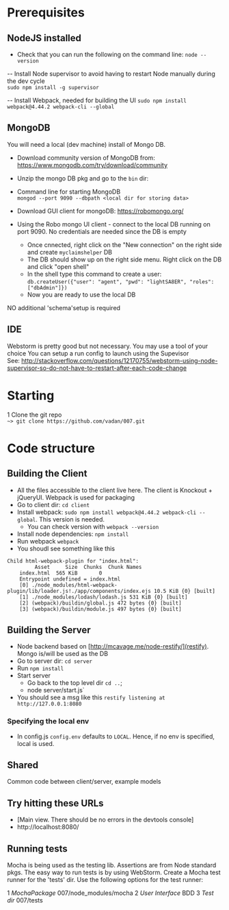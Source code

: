 # Prerequisites

## NodeJS installed

- Check that you can run the following on the command line: `node --version`
     
-- Install Node supervisor to avoid having to restart Node manually during the dev cycle<br/>
   `sudo npm install -g supervisor`
   
-- Install Webpack, needed for building the UI
   `sudo npm install webpack@4.44.2 webpack-cli --global`

## MongoDB
You will need a local (dev machine) install of Mongo DB. 

- Download community version of MongoDB from: https://www.mongodb.com/try/download/community

- Unzip the mongo DB pkg and go to the `bin` dir: 

- Command line for starting MongoDB <br/>
  `mongod --port 9090 --dbpath <local dir for storing data>`
  
- Download GUI client for mongoDB: https://robomongo.org/

- Using the Robo mongo UI client - connect to the local DB running on port 9090. No credentials are needed since the DB is empty
  - Once cnnected, right click on the "New connection" on the right side and create `myclaimshelper` DB
  - The DB should show up on the right side menu. Right click on the DB and click "open shell"
  - In the shell type this command to create a user: `db.createUser({"user": "agent", "pwd": "lightSA8ER", "roles": ["dbAdmin"]})` 
  - Now you are ready to use the local DB

NO additional 'schema'setup is required

## IDE 
Webstorm is pretty good but not necessary. You may use a tool of your choice
You can setup a run config to launch using the Supevisor <br/>
See: http://stackoverflow.com/questions/12170755/webstorm-using-node-supervisor-so-do-not-have-to-restart-after-each-code-change

# Starting
1 Clone the git repo<br/>
`~> git clone https://github.com/vadan/007.git`

# Code structure
    
## Building the Client
- All the files accessible to the client live here. The client is Knockout + jQueryUI. Webpack is used for packaging
- Go to client dir: `cd client`
- Install webpack: `sudo npm install webpack@4.44.2 webpack-cli --global`. This version is needed.
  - You can check version with `webpack --version`
- Install node dependencies: `npm install`
- Run webpack `webpack`
- You shoudl see something like this
```
Child html-webpack-plugin for "index.html":
         Asset     Size  Chunks  Chunk Names
    index.html  565 KiB       0
    Entrypoint undefined = index.html
    [0] ./node_modules/html-webpack-plugin/lib/loader.js!./app/components/index.ejs 10.5 KiB {0} [built]
    [1] ./node_modules/lodash/lodash.js 531 KiB {0} [built]
    [2] (webpack)/buildin/global.js 472 bytes {0} [built]
    [3] (webpack)/buildin/module.js 497 bytes {0} [built]
```

## Building the Server
- Node backend based on [http://mcavage.me/node-restify/](restify). Mongo is/will be used as the DB
- Go to server dir: `cd server`
- Run `npm install`
- Start server
  - Go back to the top level dir `cd ..`; 
  - node server/start.js`
- You should see a msg like this `restify listening at http://127.0.0.1:8080`

### Specifying the local env

- In config.js `config.env` defaults to `LOCAL`. Hence, if no env is specified, local is used.

## Shared 
Common code between client/server, example models

## Try hitting these URLs
  - [Main view. There should be no errors in the devtools console] 
  - http://localhost:8080/

## Running tests
Mocha is being used as the testing lib. Assertions are from Node standard pkgs.
The easy way to run tests is by using WebStorm. Create a Mocha test runner for the 'tests' dir.
Use the following options for the test runner:

1 *MochaPackage* 007/node_modules/mocha
2 *User Interface* BDD
3 *Test dir* 007/tests


